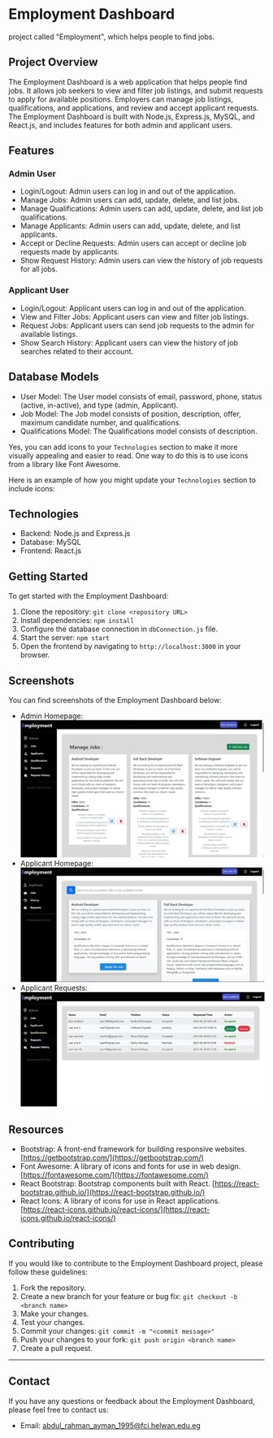 # Employment Dashboard

project called "Employment", which helps people to find jobs.

## Project Overview

The Employment Dashboard is a web application that helps people find jobs. It allows job seekers to view and filter job listings, and submit requests to apply for available positions. Employers can manage job listings, qualifications, and applications, and review and accept applicant requests. The Employment Dashboard is built with Node.js, Express.js, MySQL, and React.js, and includes features for both admin and applicant users.

## Features

### Admin User

- Login/Logout: Admin users can log in and out of the application.
- Manage Jobs: Admin users can add, update, delete, and list jobs.
- Manage Qualifications: Admin users can add, update, delete, and list job qualifications.
- Manage Applicants: Admin users can add, update, delete, and list applicants.
- Accept or Decline Requests: Admin users can accept or decline job requests made by applicants.
- Show Request History: Admin users can view the history of job requests for all jobs.

### Applicant User

- Login/Logout: Applicant users can log in and out of the application.
- View and Filter Jobs: Applicant users can view and filter job listings.
- Request Jobs: Applicant users can send job requests to the admin for available listings.
- Show Search History: Applicant users can view the history of job searches related to their account.

## Database Models

- User Model: The User model consists of email, password, phone, status (active, in-active), and type (admin, Applicant).
- Job Model: The Job model consists of position, description, offer, maximum candidate number, and qualifications.
- Qualifications Model: The Qualifications model consists of description.

Yes, you can add icons to your `Technologies` section to make it more visually appealing and easier to read. One way to do this is to use icons from a library like Font Awesome.

Here is an example of how you might update your `Technologies` section to include icons:

## Technologies

- Backend: <i class="fab fa-node-js"></i> Node.js and <i class="fab fa-node-js"></i> Express.js
- Database: <i class="fas fa-database"></i> MySQL
- Frontend: <i class="fab fa-react"></i> React.js

## Getting Started

To get started with the Employment Dashboard:

1. Clone the repository: `git clone <repository URL>`
2. Install dependencies: `npm install`
3. Configure the database connection in `dbConnection.js` file.
4. Start the server: `npm start`
5. Open the frontend by navigating to `http://localhost:3000` in your browser.

## Screenshots
You can find screenshots of the Employment Dashboard below:
- Admin Homepage: ![Alt Text](admin-hp.jpg "Admin Homepage")
- Applicant Homepage: ![Alt Text](applicant-hp.jpg "Applicant Homepage")
- Applicant Requests: ![Alt Text](applicant-req.jpg "Applicant Requests")

## Resources

- Bootstrap: A front-end framework for building responsive websites. [https://getbootstrap.com/](https://getbootstrap.com/)
- Font Awesome: A library of icons and fonts for use in web design. [https://fontawesome.com/](https://fontawesome.com/)
- React Bootstrap: Bootstrap components built with React. [https://react-bootstrap.github.io/](https://react-bootstrap.github.io/)
- React Icons: A library of icons for use in React applications. [https://react-icons.github.io/react-icons/](https://react-icons.github.io/react-icons/)

## Contributing

If you would like to contribute to the Employment Dashboard project, please follow these guidelines:

1. Fork the repository.
2. Create a new branch for your feature or bug fix: `git checkout -b <branch name>`
3. Make your changes.
4. Test your changes.
5. Commit your changes: `git commit -m "<commit message>"`
6. Push your changes to your fork: `git push origin <branch name>`
7. Create a pull request.
---
## Contact

If you have any questions or feedback about the Employment Dashboard, please feel free to contact us:

- Email: [abdul_rahman_ayman_1995@fci.helwan.edu.eg](mailto:abdul_rahman_ayman_1995@fci.helwan.edu.eg)
